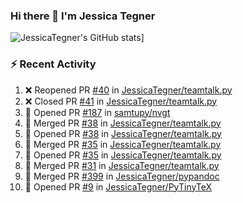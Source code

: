 ### Hi there 👋 I'm Jessica Tegner

![JessicaTegner's GitHub stats](https://github-readme-stats.vercel.app/api?username=jessicategner)]


### :zap: Recent Activity

<!--START_SECTION:activity-->
1. ❌ Reopened PR [#40](https://github.com/JessicaTegner/teamtalk.py/pull/40) in [JessicaTegner/teamtalk.py](https://github.com/JessicaTegner/teamtalk.py)
2. ❌ Closed PR [#41](https://github.com/JessicaTegner/teamtalk.py/pull/41) in [JessicaTegner/teamtalk.py](https://github.com/JessicaTegner/teamtalk.py)
3. 💪 Opened PR [#187](https://github.com/samtupy/nvgt/pull/187) in [samtupy/nvgt](https://github.com/samtupy/nvgt)
4. 🎉 Merged PR [#38](https://github.com/JessicaTegner/teamtalk.py/pull/38) in [JessicaTegner/teamtalk.py](https://github.com/JessicaTegner/teamtalk.py)
5. 💪 Opened PR [#38](https://github.com/JessicaTegner/teamtalk.py/pull/38) in [JessicaTegner/teamtalk.py](https://github.com/JessicaTegner/teamtalk.py)
6. 🎉 Merged PR [#35](https://github.com/JessicaTegner/teamtalk.py/pull/35) in [JessicaTegner/teamtalk.py](https://github.com/JessicaTegner/teamtalk.py)
7. 💪 Opened PR [#35](https://github.com/JessicaTegner/teamtalk.py/pull/35) in [JessicaTegner/teamtalk.py](https://github.com/JessicaTegner/teamtalk.py)
8. 🎉 Merged PR [#31](https://github.com/JessicaTegner/teamtalk.py/pull/31) in [JessicaTegner/teamtalk.py](https://github.com/JessicaTegner/teamtalk.py)
9. 🎉 Merged PR [#399](https://github.com/JessicaTegner/pypandoc/pull/399) in [JessicaTegner/pypandoc](https://github.com/JessicaTegner/pypandoc)
10. 💪 Opened PR [#9](https://github.com/JessicaTegner/PyTinyTeX/pull/9) in [JessicaTegner/PyTinyTeX](https://github.com/JessicaTegner/PyTinyTeX)
<!--END_SECTION:activity-->
